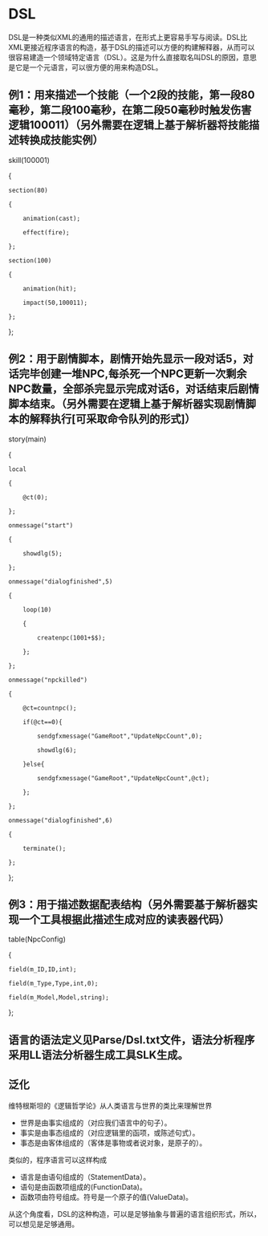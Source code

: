 # DSL
DSL是一种类似XML的通用的描述语言，在形式上更容易手写与阅读。DSL比XML更接近程序语言的构造，基于DSL的描述可以方便的构建解释器，从而可以很容易建造一个领域特定语言（DSL）。这是为什么直接取名叫DSL的原因，意思是它是一个元语言，可以很方便的用来构造DSL。

## 例1：用来描述一个技能（一个2段的技能，第一段80毫秒，第二段100毫秒，在第二段50毫秒时触发伤害逻辑100011）（另外需要在逻辑上基于解析器将技能描述转换成技能实例）

skill(100001)

{

	section(80)
	
	{
	
		animation(cast);
		
		effect(fire);
		
	};
	
	section(100)
	
	{
	
		animation(hit);
		
		impact(50,100011);
		
	};
	
};

## 例2：用于剧情脚本，剧情开始先显示一段对话5，对话完毕创建一堆NPC,每杀死一个NPC更新一次剩余NPC数量，全部杀完显示完成对话6，对话结束后剧情脚本结束。（另外需要在逻辑上基于解析器实现剧情脚本的解释执行[可采取命令队列的形式]）

story(main)

{

	local
	
	{
	
		@ct(0);
		
	};
	
	onmessage("start")
	
	{
	
		showdlg(5);
		
	};
	
	onmessage("dialogfinished",5)
	
	{
	
		loop(10)
		
		{
		
			createnpc(1001+$$);
			
		};
		
	};
	
	onmessage("npckilled")
	
	{
	
		@ct=countnpc();
		
		if(@ct==0){
		
			sendgfxmessage("GameRoot","UpdateNpcCount",0);
			
			showdlg(6);
			
		}else{
		
			sendgfxmessage("GameRoot","UpdateNpcCount",@ct);
			
		};
		
	};
	
	onmessage("dialogfinished",6)
	
	{
	
		terminate();
		
	};
	
};

## 例3：用于描述数据配表结构（另外需要基于解析器实现一个工具根据此描述生成对应的读表器代码）

table(NpcConfig)

{

	field(m_ID,ID,int);
	
	field(m_Type,Type,int,0);
	
	field(m_Model,Model,string);
	
};


## 语言的语法定义见Parse/Dsl.txt文件，语法分析程序采用LL语法分析器生成工具SLK生成。


## 泛化
维特根斯坦的《逻辑哲学论》从人类语言与世界的类比来理解世界
- 世界是由事实组成的（对应我们语言中的句子）。
- 事实是由事态组成的（对应逻辑里的函项，或陈述句式）。
- 事态是由客体组成的（客体是事物或者说对象，是原子的）。


类似的，程序语言可以这样构成
- 语言是由语句组成的（StatementData）。
- 语句是由函数项组成的(FunctionData)。
- 函数项由符号组成。符号是一个原子的值(ValueData)。


从这个角度看，DSL的这种构造，可以是足够抽象与普遍的语言组织形式，所以，可以想见是足够通用。
